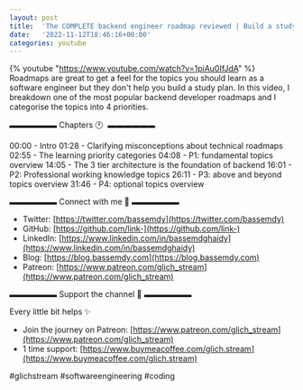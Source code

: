 ```yaml
---
layout: post
title:  'The COMPLETE backend engineer roadmap reviewed | Build a study plan'
date:   '2022-11-12T18:46:16+00:00'
categories: youtube
---
```

{% youtube  "https://www.youtube.com/watch?v=1piAu0IfJdA" %}
<br />
Roadmaps are great to get a feel for the topics you should learn as a software engineer but they don't help you build a study plan. In this video, I breakdown one of the most popular backend developer roadmaps and I categorise the topics into 4 priorities.

▬▬▬▬▬▬ Chapters 🕐  ▬▬▬▬▬▬

00:00 - Intro
01:28 - Clarifying misconceptions about technical roadmaps
02:55 - The learning priority categories
04:08 - P1: fundamental topics overview
14:05 - The 3 tier architecture is the foundation of backend
16:01 - P2: Professional working knowledge topics
26:11 - P3: above and beyond topics overview
31:46 - P4: optional topics overview

▬▬▬▬▬▬ Connect with me 👋 ▬▬▬▬▬▬

- Twitter: [https://twitter.com/bassemdy](https://twitter.com/bassemdy)
- GitHub: [https://github.com/link-](https://github.com/link-)
- LinkedIn: [https://www.linkedin.com/in/bassemdghaidy](https://www.linkedin.com/in/bassemdghaidy)
- Blog: [https://blog.bassemdy.com](https://blog.bassemdy.com)
- Patreon: [https://www.patreon.com/glich_stream](https://www.patreon.com/glich_stream)

▬▬▬▬▬▬ Support the channel 💜 ▬▬▬▬▬▬

Every little bit helps ✨
- Join the journey on Patreon: [https://www.patreon.com/glich_stream](https://www.patreon.com/glich_stream)
- 1 time support: [https://www.buymeacoffee.com/glich.stream](https://www.buymeacoffee.com/glich.stream)

#glichstream #softwareengineering #coding
